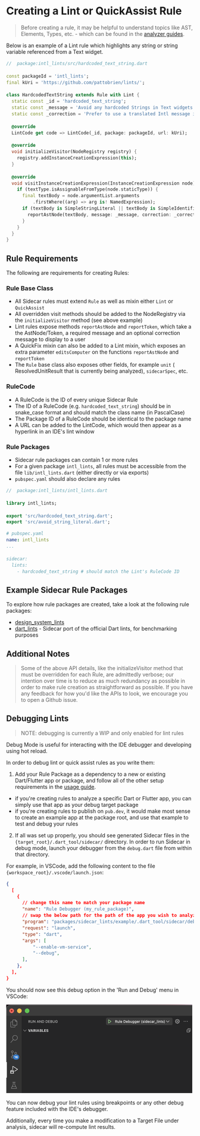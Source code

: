 

# Creating a Lint or QuickAssist Rule <a name="rule-package-usage"></a>

> Before creating a rule, it may be helpful to understand topics like AST, Elements, Types, etc. - which can be found in the [analyzer guides](analyzer_guides.md).

Below is an example of a Lint rule which highlights any string or string variable referenced from a Text widget.

```dart
//  package:intl_lints/src/hardcoded_text_string.dart

const packageId = 'intl_lints';
final kUri = 'https://github.com/pattobrien/lints/';

class HardcodedTextString extends Rule with Lint {
  static const _id = 'hardcoded_text_string';
  static const _message = 'Avoid any hardcoded Strings in Text widgets';
  static const _correction = 'Prefer to use a translated Intl message instead.';

  @override
  LintCode get code => LintCode(_id, package: packageId, url: kUri);

  @override
  void initializeVisitor(NodeRegistry registry) {
    registry.addInstanceCreationExpression(this);
  }

  @override
  void visitInstanceCreationExpression(InstanceCreationExpression node) {
    if (textType.isAssignableFromType(node.staticType)) {
      final textBody = node.argumentList.arguments
          .firstWhere((arg) => arg is! NamedExpression);
      if (textBody is SimpleStringLiteral || textBody is SimpleIdentifier) {
        reportAstNode(textBody, message: _message, correction: _correction);
      }
    }
  }
}

```

## Rule Requirements

The following are requirements for creating Rules:


### Rule Base Class
- All Sidecar rules must extend ```Rule``` as well as mixin either ```Lint``` or ```QuickAssist```
- All overridden visit methods should be added to the NodeRegistry via the ```initializeVisitor``` method (see above example)
- Lint rules expose methods ```reportAstNode``` and ```reportToken```, which take a  the AstNode/Token, a required message and an optional correction message to display to a user
- A QuickFix mixin can also be added to a Lint mixin, which exposes an extra parameter ```editsComputer``` on the functions ```reportAstNode``` and ```reportToken```
- The ```Rule``` base class also exposes other fields, for example ```unit``` ( ResolvedUnitResult that is currently being analyzed), ```sidecarSpec```, etc.


### RuleCode

- A RuleCode is the ID of every unique Sidecar Rule
- The ID of a RuleCode (e.g. ```hardcoded_text_string```) should be in snake_case format and should match the class name (in PascalCase)
- The Package ID of a RuleCode should be identical to the package name
- A URL can be added to the LintCode, which would then appear as a hyperlink in an IDE's lint window


### Rule Packages

- Sidecar rule packages can contain 1 or more rules
- For a given package ```intl_lints```, all rules must be accessible from the file ```lib/intl_lints.dart``` (either directly or via exports)
- ```pubspec.yaml``` should also declare any rules

```dart
//  package:intl_lints/intl_lints.dart

library intl_lints;

export 'src/hardcoded_text_string.dart';
export 'src/avoid_string_literal.dart';
```
```yaml
# pubspec.yaml
name: intl_lints
...

sidecar:
  lints:
    - hardcoded_text_string # should match the Lint's RuleCode ID
```


## Example Sidecar Rule Packages <a name="example-packages"></a>

To explore how rule packages are created, take a look at the following rule packages:

- [design_system_lints](https://pub.dev/packages/design_system_lints)
- [dart_lints](https://pub.dev/packages/dart_lints) - Sidecar port of the official Dart lints, for benchmarking purposes


## Additional Notes

> Some of the above API details, like the initializeVisitor method that must be overridden for each Rule, are admittedly verbose; our intention over time is to reduce as much redundancy as possible in order to make rule creation as straightforward as possible. If you have any feedback for how you'd like the APIs to look, we encourage you to open a Github issue.


## Debugging Lints

> NOTE: debugging is currently a WIP and only enabled for lint rules

Debug Mode is useful for interacting with the IDE debugger and developing using hot reload.

In order to debug lint or quick assist rules as you write them:

1. Add your Rule Package as a dependency to a new or existing Dart/Flutter app or package, and follow all of the other setup requirements in the [usage guide](using_rules_in_project.md). 

  - if you're creating rules to analyze a specific Dart or Flutter app, you can simply use that app as your debug target package
  - if you're creating rules to publish on ```pub.dev```, it would make most sense to create an example app at the package root, and use that example to test and debug your rules

2. If all was set up properly, you should see generated Sidecar files in the ```{target_root}/.dart_tool/sidecar/``` directory. In order to run Sidecar in debug mode, launch your debugger from the ```debug.dart``` file from within that directory.

For example, in VSCode, add the following content to the file ```{workspace_root}/.vscode/launch.json```:

```json
{ 
  [
    {
      // change this name to match your package name
      "name": "Rule Debugger (my_rule_package)",
      // swap the below path for the path of the app you wish to analyze
      "program": "packages/sidecar_lints/example/.dart_tool/sidecar/debug.dart", 
      "request": "launch",
      "type": "dart",
      "args": [
          "--enable-vm-service",
          "--debug",
      ],
    },
  ],
}
```

You should now see this debug option in the 'Run and Debug' menu in VSCode:

<img src="run_and_debug_option.png" alt="VSCode run and debug option" width="500"/>


You can now debug your lint rules using breakpoints or any other debug feature included with the IDE's debugger. 

Additionally, every time you make a modification to a Target File under analysis, sidecar will re-compute lint results.